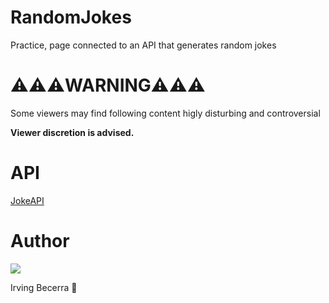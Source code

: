 # <b>RandomJokes</b>
Practice, page connected to an API that generates random jokes

# ⚠️⚠️⚠️<b>WARNING</b>⚠️⚠️⚠️
Some viewers may find following content higly disturbing and controversial

<b>Viewer discretion is advised.</b>


# API 
[JokeAPI](https://sv443.net/jokeapi/v2/) 

# Author
[![](https://img.shields.io/twitter/url?label=Twitter&style=social&url=https%3A%2F%2Ftwitter.com%2Fibecer121)](https://twitter.com/ibecer121)

Irving Becerra 🦆
